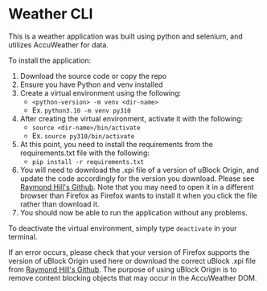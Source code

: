 # Weather CLI

This is a weather application was built using python and selenium, and utilizes AccuWeather for data.

To install the application: 
1. Download the source code or copy the repo
2. Ensure you have Python and venv installed
3. Create a virtual environment using the following: 
    - `<python-version> -m venv <dir-name>`
    - Ex. `python3.10 -m venv py310`
4. After creating the virtual environment, activate it with the following:
    - `source <dir-name>/bin/activate`
    - Ex. `source py310/bin/activate`
5. At this point, you need to install the requirements from the requirements.txt file with the following: 
    - `pip install -r requirements.txt`
6. You will need to download the .xpi file of a version of uBlock Origin, and update the code accordingly for the version you download. Please see [Raymond Hill's Github](https://github.com/gorhill/uBlock/releases). Note that you may need to open it in a different browser than Firefox as Firefox wants to install it when you click the file rather than download it. 
7. You should now be able to run the application without any problems.

To deactivate the virtual environment, simply type `deactivate` in your terminal.

If an error occurs, please check that your version of Firefox supports the version of uBlock Origin used here or download the correct uBlock .xpi file from [Raymond Hill's Github](https://github.com/gorhill/uBlock/releases).
The purpose of using uBlock Origin is to remove content blocking objects that may occur in the AccuWeather DOM. 
